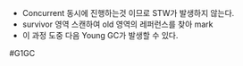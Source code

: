 
- Concurrent 동시에 진행하는것 이므로 STW가 발생하지 않는다.
- survivor 영역 스캔하여 old 영역의 레퍼런스를 찾아 mark
- 이 과정 도중 다음 Young GC가 발생할 수 있다.



#G1GC 
